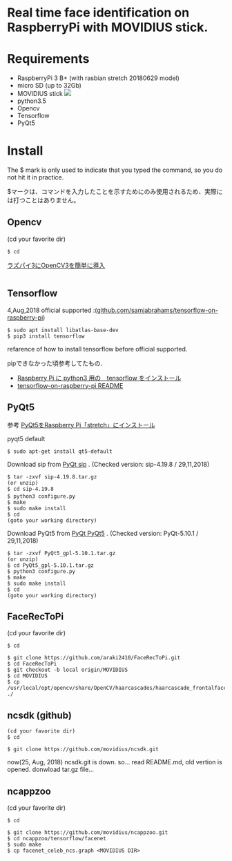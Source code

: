 Real time face identification on RaspberryPi with MOVIDIUS stick.
====

# Requirements
- RaspberryPi 3 B+ (with rasbian stretch 20180629 model)
- micro SD (up to 32Gb)
- MOVIDIUS stick
<a href="https://developer.movidius.com/" width="200px"><img src="https://ncsuploads.movidius.com/images/made/images/remote/http_ncsuploads.movidius.com/general/95b5762864eba21d410dbe1ac7c6f3de/Buy_page_image_1000_474_85.jpg"></a>
- python3.5
- Opencv
- Tensorflow
- PyQt5

# Install
The $ mark is only used to indicate that you typed the command, so you do not hit it in practice.

$マークは、コマンドを入力したことを示すためにのみ使用されるため、実際には打つことはありません。
## Opencv
(cd your favorite dir)
```shell
$ cd
```
<a href="https://qiita.com/mt08/items/e8e8e728cf106ac83218">ラズパイ3にOpenCV3を簡単に導入</a>
```shell
```

## Tensorflow
4,Aug,2018 official supported :(<a href="https://github.com/samjabrahams/tensorflow-on-raspberry-pi">github.com/samjabrahams/tensorflow-on-raspberry-pi</a>)
```shell
$ sudo apt install libatlas-base-dev
$ pip3 install tensorflow
```
refarence of how to install tensorflow before official supported.

pipできなかった頃参考してたもの.

- <a href="https://qiita.com/ekzemplaro/items/553db4c229632af79607">Raspberry Pi に python3 用の　tensorflow をインストール</a>
- <a href="https://github.com/samjabrahams/tensorflow-on-raspberry-pi/blob/master/old_readme.md">tensorflow-on-raspberry-pi README</a>

## PyQt5
参考 <a href="https://tomosoft.jp/design/?p=10991">PyQt5をRaspberry Pi「stretch」にインストール</a>
 
pyqt5 default
```shell
$ sudo apt-get install qt5-default
```

Download sip from <a href="https://sourceforge.net/projects/pyqt/files/sip/">PyQt sip</a> . 
(Checked version: sip-4.19.8 / 29,11,2018)
```shell
$ tar -zxvf sip-4.19.8.tar.gz
(or unzip)
$ cd sip-4.19.8
$ python3 configure.py　
$ make
$ sudo make install
$ cd
(goto your working directory)
```

Download PyQt5 from <a href="https://sourceforge.net/projects/pyqt/files/PyQt5/">PyQt PyQt5</a> . 
(Checked version: PyQt-5.10.1 / 29,11,2018)
```shell
$ tar -zxvf PyQt5_gpl-5.10.1.tar.gz
(or unzip)
$ cd PyQt5_gpl-5.10.1.tar.gz
$ python3 configure.py
$ make
$ sudo make install
$ cd
(goto your working directory)
```


## FaceRecToPi
(cd your favorite dir)
```shell
$ cd
```
```shell
$ git clone https://github.com/araki2410/FaceRecToPi.git
$ cd FaceRecToPi
$ git checkout -b local origin/MOVIDIUS
$ cd MOVIDIUS
$ cp /usr/local/opt/opencv/share/OpenCV/haarcascades/haarcascade_frontalface_alt2.xml ./
```


## ncsdk (github)
```shell
(cd your favorite dir)
$ cd
```
```shell
$ git clone https://github.com/movidius/ncsdk.git
```

now(25, Aug, 2018) ncsdk.git is down. so...
read README.md, old vertion is opened. donwload tar.gz file...

## ncappzoo
(cd your favorite dir)
```shell
$ cd
```
```shell
$ git clone https://github.com/movidius/ncappzoo.git
$ cd ncappzoo/tensorflow/facenet
$ sudo make
$ cp facenet_celeb_ncs.graph <MOVIDIUS DIR>
```
